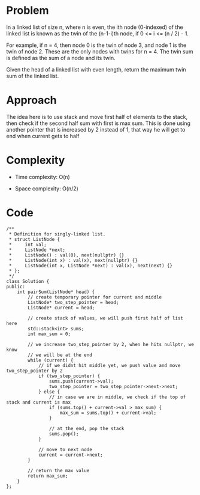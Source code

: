 # Problem

In a linked list of size n, where n is even, the ith node (0-indexed) of the linked list is known as the twin of the (n-1-i)th node, if 0 <= i <= (n / 2) - 1.

For example, if n = 4, then node 0 is the twin of node 3, and node 1 is the twin of node 2. These are the only nodes with twins for n = 4.
The twin sum is defined as the sum of a node and its twin.

Given the head of a linked list with even length, return the maximum twin sum of the linked list.

# Approach
The idea here is to use stack and move first half of elements to the stack, then check if the second half sum with first is max sum.
This is done using another pointer that is increased by 2 instead of 1, that way he will get to end when current gets to half

# Complexity
- Time complexity:
O(n)

- Space complexity:
O(n/2)

# Code
```
/**
 * Definition for singly-linked list.
 * struct ListNode {
 *     int val;
 *     ListNode *next;
 *     ListNode() : val(0), next(nullptr) {}
 *     ListNode(int x) : val(x), next(nullptr) {}
 *     ListNode(int x, ListNode *next) : val(x), next(next) {}
 * };
 */
class Solution {
public:
    int pairSum(ListNode* head) {
        // create temporary pointer for current and middle
        ListNode* two_step_pointer = head;
        ListNode* current = head;
        
        // create stack of values, we will push first half of list here
        std::stack<int> sums;
        int max_sum = 0;

        // we increase two_step_pointer by 2, when he hits nullptr, we know
        // we will be at the end
        while (current) {
            // if we didnt hit middle yet, we push value and move two_step_pointer by 2
            if (two_step_pointer) {
                sums.push(current->val);
                two_step_pointer = two_step_pointer->next->next;
            } else {
                // in case we are in middle, we check if the top of stack and current is max
                if (sums.top() + current->val > max_sum) {
                    max_sum = sums.top() + current->val;
                }

                // at the end, pop the stack
                sums.pop();
            }

            // move to next node
            current = current->next;
        }
        
        // return the max value
        return max_sum;
    }
};
```